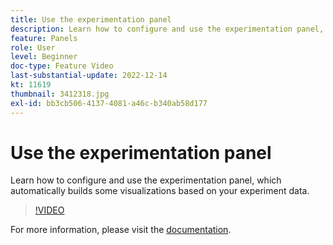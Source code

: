```yaml
---
title: Use the experimentation panel
description: Learn how to configure and use the experimentation panel, which automatically builds some visualizations based on your experiment data.
feature: Panels
role: User
level: Beginner
doc-type: Feature Video
last-substantial-update: 2022-12-14
kt: 11619
thumbnail: 3412318.jpg
exl-id: bb3cb506-4137-4081-a46c-b340ab58d177
---
```

# Use the experimentation panel

Learn how to configure and use the experimentation panel, which automatically builds some visualizations based on your experiment data.

>[!VIDEO](https://video.tv.adobe.com/v/3412318/?quality=12&learn=on)

For more information, please visit the [documentation](https://experienceleague.adobe.com/docs/analytics-platform/using/cja-workspace/panels/experimentation.html).
